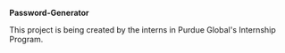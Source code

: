 <b>Password-Generator</b>

This project is being created by the interns in Purdue Global's Internship Program. 
